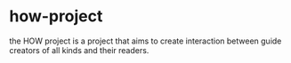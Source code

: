 # how-project
the HOW project is a project that aims to create interaction between guide creators of all kinds and their readers.
